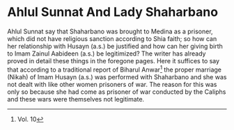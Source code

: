Ahlul Sunnat And Lady Shaharbano
================================

Ahlul Sunnat say that Shaharbano was brought to Medina as a prisoner,
which did not have religious sanction according to Shia faith; so how
can her relationship with Husayn (a.s.) be justified and how can her
giving birth to Imam Zainul Aabideen (a.s.) be legitimized? The writer
has already proved in detail these things in the foregone pages. Here it
suffices to say that according to a traditional report of Biharul
Anwar[^1] the proper marriage (Nikah) of Imam Husayn (a.s.) was
performed with Shaharbano and she was not dealt with like other women
prisoners of war. The reason for this was only so because she had come
as prisoner of war conducted by the Caliphs and these wars were
themselves not legitimate.

[^1]: Vol. 10


